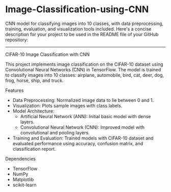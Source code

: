 # Image-Classification-using-CNN
CNN model for classifying images into 10 classes, with data preprocessing, training, evaluation, and visualization tools included.
Here's a concise description for your project to be used in the README file of your GitHub repository:

---

 CIFAR-10 Image Classification with CNN

This project implements image classification on the CIFAR-10 dataset using Convolutional Neural Networks (CNN) in TensorFlow. The model is trained to classify images into 10 classes: airplane, automobile, bird, cat, deer, dog, frog, horse, ship, and truck.

 Features

- Data Preprocessing: Normalized image data to lie between 0 and 1.
- Visualization: Plots sample images with class labels.
- Model Architecture: 
  - Artificial Neural Network (ANN): Initial basic model with dense layers.
  - Convolutional Neural Network (CNN): Improved model with convolutional and pooling layers.
- Training and Evaluation: Trained models with CIFAR-10 dataset and evaluated performance using accuracy, confusion matrix, and classification report.



 Dependencies
- TensorFlow
- NumPy
- Matplotlib
- scikit-learn




